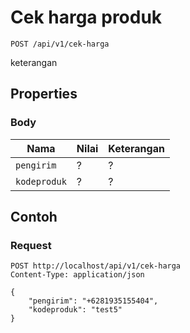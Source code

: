 # Cek harga produk
```http
POST /api/v1/cek-harga
```
keterangan
## Properties
### Body
Nama  | Nilai | Keterangan
--- | --- | ---
<code>pengirim</code> | ? | ?
<code>kodeproduk</code> | ? | ?

## Contoh

### Request
```http
POST http://localhost/api/v1/cek-harga
Content-Type: application/json

{
    "pengirim": "+6281935155404",
    "kodeproduk": "test5"
}
```
